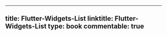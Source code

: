 
---
title: Flutter-Widgets-List
linktitle: Flutter-Widgets-List
type: book
commentable: true
---


    